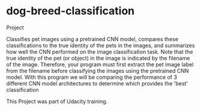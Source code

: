 # dog-breed-classification
Project 

Classifies pet images using a pretrained CNN model, compares these classifications to the true identity of the pets in the images, and summarizes how well the CNN performed on the image classification task. Note that the true identity of the pet (or object) in the image is indicated by the filename of the image. Therefore, your program must first extract the pet image label from the filename before classifying the images using the pretrained CNN model. With this program we will be comparing the performance of 3 different CNN model architectures to determine which provides the 'best' classification


This Project was part of Udacity training. 
